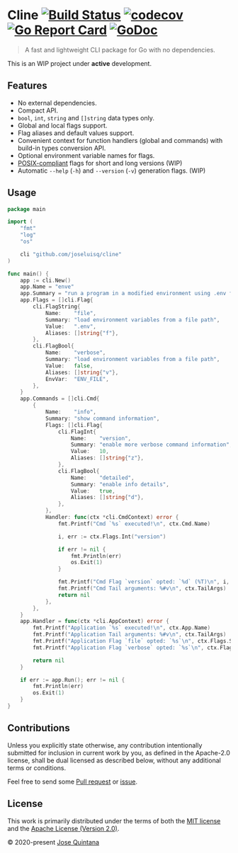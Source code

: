 # Cline [![Build Status](https://travis-ci.com/joseluisq/cline.svg?branch=master)](https://travis-ci.com/joseluisq/cline) [![codecov](https://codecov.io/gh/joseluisq/cline/branch/master/graph/badge.svg)](https://codecov.io/gh/joseluisq/cline) [![Go Report Card](https://goreportcard.com/badge/github.com/joseluisq/cline)](https://goreportcard.com/report/github.com/joseluisq/cline) [![GoDoc](https://godoc.org/github.com/joseluisq/cline?status.svg)](https://pkg.go.dev/github.com/joseluisq/cline)

> A fast and lightweight CLI package for Go with no dependencies.

This is an WIP project under **active** development.

## Features

- No external dependencies.
- Compact API.
- `bool`, `int`, `string` and `[]string` data types only.
- Global and local flags support.
- Flag aliases and default values support.
- Convenient context for function handlers (global and commands) with build-in types conversion API.
- Optional environment variable names for flags.
- [POSIX-compliant](https://www.gnu.org/software/libc/manual/html_node/Argument-Syntax.html) flags for short and long versions (WIP)
- Automatic `--help` (`-h`) and `--version` (`-v`) generation flags. (WIP)

## Usage

```go
package main

import (
	"fmt"
	"log"
	"os"

	cli "github.com/joseluisq/cline"
)

func main() {
	app := cli.New()
	app.Name = "enve"
	app.Summary = "run a program in a modified environment using .env files"
	app.Flags = []cli.Flag{
		cli.FlagString{
			Name:    "file",
			Summary: "load environment variables from a file path",
			Value:   ".env",
			Aliases: []string{"f"},
		},
		cli.FlagBool{
			Name:    "verbose",
			Summary: "load environment variables from a file path",
			Value:   false,
			Aliases: []string{"v"},
			EnvVar:  "ENV_FILE",
		},
	}
	app.Commands = []cli.Cmd{
		{
			Name:    "info",
			Summary: "show command information",
			Flags: []cli.Flag{
				cli.FlagInt{
					Name:    "version",
					Summary: "enable more verbose command information",
					Value:   10,
					Aliases: []string{"z"},
				},
				cli.FlagBool{
					Name:    "detailed",
					Summary: "enable info details",
					Value:   true,
					Aliases: []string{"d"},
				},
			},
			Handler: func(ctx *cli.CmdContext) error {
				fmt.Printf("Cmd `%s` executed!\n", ctx.Cmd.Name)

				i, err := ctx.Flags.Int("version")

				if err != nil {
					fmt.Println(err)
		            os.Exit(1)
				}

				fmt.Printf("Cmd Flag `version` opted: `%d` (%T)\n", i, i)
				fmt.Printf("Cmd Tail arguments: %#v\n", ctx.TailArgs)
				return nil
			},
		},
	}
	app.Handler = func(ctx *cli.AppContext) error {
		fmt.Printf("Application `%s` executed!\n", ctx.App.Name)
		fmt.Printf("Application Tail arguments: %#v\n", ctx.TailArgs)
		fmt.Printf("Application Flag `file` opted: `%s`\n", ctx.Flags.StringSlice("file"))
		fmt.Printf("Application Flag `verbose` opted: `%s`\n", ctx.Flags.StringSlice("verbose"))

		return nil
	}

	if err := app.Run(); err != nil {
		fmt.Println(err)
		os.Exit(1)
	}
}
```

## Contributions

Unless you explicitly state otherwise, any contribution intentionally submitted for inclusion in current work by you, as defined in the Apache-2.0 license, shall be dual licensed as described below, without any additional terms or conditions.

Feel free to send some [Pull request](https://github.com/joseluisq/cline/pulls) or [issue](https://github.com/joseluisq/cline/issues).

## License

This work is primarily distributed under the terms of both the [MIT license](LICENSE-MIT) and the [Apache License (Version 2.0)](LICENSE-APACHE).

© 2020-present [Jose Quintana](https://git.io/joseluisq)
